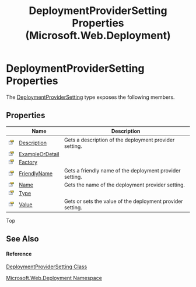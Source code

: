 ﻿---
title: DeploymentProviderSetting Properties (Microsoft.Web.Deployment)
TOCTitle: DeploymentProviderSetting Properties
ms:assetid: Properties.T:Microsoft.Web.Deployment.DeploymentProviderSetting
ms:mtpsurl: https://msdn.microsoft.com/en-us/library/microsoft.web.deployment.deploymentprovidersetting_properties(v=VS.90)
ms:contentKeyID: 20208931
ms.date: 05/02/2012
mtps_version: v=VS.90
---

# DeploymentProviderSetting Properties

The [DeploymentProviderSetting](deploymentprovidersetting-class-microsoft-web-deployment.md) type exposes the following members.

## Properties

<table>
<thead>
<tr class="header">
<th> </th>
<th>Name</th>
<th>Description</th>
</tr>
</thead>
<tbody>
<tr class="odd">
<td><img src="images/Dd565996.pubproperty(en-us,VS.90).gif" title="Public property" alt="Public property" /></td>
<td><a href="deploymentprovidersetting-description-property-microsoft-web-deployment.md">Description</a></td>
<td>Gets a description of the deployment provider setting.</td>
</tr>
<tr class="even">
<td><img src="images/Dd565996.pubproperty(en-us,VS.90).gif" title="Public property" alt="Public property" /></td>
<td><a href="deploymentprovidersetting-exampleordetail-property-microsoft-web-deployment.md">ExampleOrDetail</a></td>
<td></td>
</tr>
<tr class="odd">
<td><img src="images/Dd565996.pubproperty(en-us,VS.90).gif" title="Public property" alt="Public property" /></td>
<td><a href="deploymentprovidersetting-factory-property-microsoft-web-deployment.md">Factory</a></td>
<td></td>
</tr>
<tr class="even">
<td><img src="images/Dd565996.pubproperty(en-us,VS.90).gif" title="Public property" alt="Public property" /></td>
<td><a href="deploymentprovidersetting-friendlyname-property-microsoft-web-deployment.md">FriendlyName</a></td>
<td>Gets a friendly name of the deployment provider setting.</td>
</tr>
<tr class="odd">
<td><img src="images/Dd565996.pubproperty(en-us,VS.90).gif" title="Public property" alt="Public property" /></td>
<td><a href="deploymentprovidersetting-name-property-microsoft-web-deployment.md">Name</a></td>
<td>Gets the name of the deployment provider setting.</td>
</tr>
<tr class="even">
<td><img src="images/Dd565996.pubproperty(en-us,VS.90).gif" title="Public property" alt="Public property" /></td>
<td><a href="deploymentprovidersetting-type-property-microsoft-web-deployment.md">Type</a></td>
<td></td>
</tr>
<tr class="odd">
<td><img src="images/Dd565996.pubproperty(en-us,VS.90).gif" title="Public property" alt="Public property" /></td>
<td><a href="deploymentprovidersetting-value-property-microsoft-web-deployment.md">Value</a></td>
<td>Gets or sets the value of the deployment provider setting.</td>
</tr>
</tbody>
</table>


Top

## See Also

#### Reference

[DeploymentProviderSetting Class](deploymentprovidersetting-class-microsoft-web-deployment.md)

[Microsoft.Web.Deployment Namespace](microsoft-web-deployment-namespace.md)

